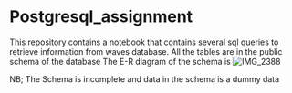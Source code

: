 # Postgresql_assignment
This repository contains a notebook that contains several sql queries to retrieve information from waves database.
All the tables are in the public schema of the database
The E-R diagram of the schema is
![IMG_2388](https://user-images.githubusercontent.com/64203720/88442276-6e5c7c00-ce03-11ea-9f5d-cf433b89d3c3.JPG)

NB; The Schema is incomplete and data in the schema is a dummy data

